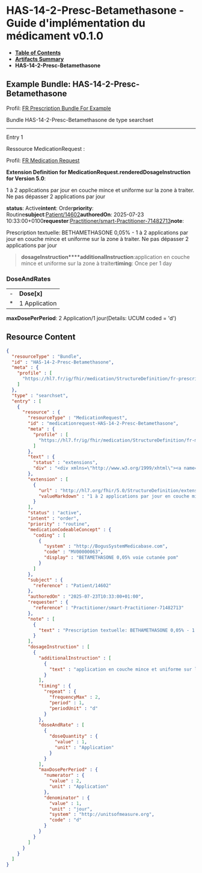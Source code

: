 # HAS-14-2-Presc-Betamethasone - Guide d'implémentation du médicament v0.1.0

* [**Table of Contents**](toc.md)
* [**Artifacts Summary**](artifacts.md)
* **HAS-14-2-Presc-Betamethasone**

## Example Bundle: HAS-14-2-Presc-Betamethasone

Profil: [FR Prescription Bundle For Example](StructureDefinition-fr-prescription-bundle-for-example.md)

Bundle HAS-14-2-Presc-Betamethasone de type searchset

-------

Entry 1

Ressource MedicationRequest :

> 

Profil: [FR Medication Request](StructureDefinition-fr-medicationrequest.md)

**Extension Definition for MedicationRequest.renderedDosageInstruction for Version 5.0**:

1 à 2 applications par jour en couche mince et uniforme sur la zone à traiter. Ne pas dépasser 2 applications par jour

**status**: Active**intent**: Order**priority**: Routine**subject**:[Patient/14602](Patient/14602)**authoredOn**: 2025-07-23 10:33:00+0100**requester**:[Practitioner/smart-Practitioner-71482713](Practitioner/smart-Practitioner-71482713)**note**:
> 

Prescription textuelle: BETHAMETHASONE 0,05% - 1 à 2 applications par jour en couche mince et uniforme sur la zone à traiter. Ne pas dépasser 2 applications par jour


> **dosageInstruction****additionalInstruction**:application en couche mince et uniforme sur la zone à traiter**timing**: Once per 1 day

### DoseAndRates

| | |
| :--- | :--- |
| - | **Dose[x]** |
| * | 1 Application |

**maxDosePerPeriod**: 2 Application/1 jour(Details: UCUM coded = 'd')



## Resource Content

```json
{
  "resourceType" : "Bundle",
  "id" : "HAS-14-2-Presc-Betamethasone",
  "meta" : {
    "profile" : [
      "https://hl7.fr/ig/fhir/medication/StructureDefinition/fr-prescription-bundle-for-example"
    ]
  },
  "type" : "searchset",
  "entry" : [
    {
      "resource" : {
        "resourceType" : "MedicationRequest",
        "id" : "medicationrequest-HAS-14-2-Presc-Betamethasone",
        "meta" : {
          "profile" : [
            "https://hl7.fr/ig/fhir/medication/StructureDefinition/fr-medicationrequest"
          ]
        },
        "text" : {
          "status" : "extensions",
          "div" : "<div xmlns=\"http://www.w3.org/1999/xhtml\"><a name=\"MedicationRequest_medicationrequest-HAS-14-2-Presc-Betamethasone\"> </a><p class=\"res-header-id\"><b>Narratif généré : PrescriptionMédicamenteuseTODO medicationrequest-HAS-14-2-Presc-Betamethasone</b></p><a name=\"medicationrequest-HAS-14-2-Presc-Betamethasone\"> </a><a name=\"hcmedicationrequest-HAS-14-2-Presc-Betamethasone\"> </a><div style=\"display: inline-block; background-color: #d9e0e7; padding: 6px; margin: 4px; border: 1px solid #8da1b4; border-radius: 5px; line-height: 60%\"><p style=\"margin-bottom: 0px\"/><p style=\"margin-bottom: 0px\">Profil: <a href=\"StructureDefinition-fr-medicationrequest.html\">FR Medication Request</a></p></div><p><b>Extension Definition for MedicationRequest.renderedDosageInstruction for Version 5.0</b>: </p><div><p>1 à 2 applications par jour en couche mince et uniforme sur la zone à traiter. Ne pas dépasser 2 applications par jour</p>\n</div><p><b>status</b>: Active</p><p><b>intent</b>: Order</p><p><b>priority</b>: Routine</p><p><b>medication</b>: <span title=\"Codes:{http://BogusSystemMedicabase.com MV00000063}\">BETAMETHASONE 0,05% voie cutanée pom</span></p><p><b>subject</b>: <a href=\"Patient/14602\">Patient/14602</a></p><p><b>authoredOn</b>: 2025-07-23 10:33:00+0100</p><p><b>requester</b>: <a href=\"Practitioner/smart-Practitioner-71482713\">Practitioner/smart-Practitioner-71482713</a></p><p><b>note</b>: </p><blockquote><div><p>Prescription textuelle: BETHAMETHASONE 0,05% - 1 à 2 applications par jour en couche mince et uniforme sur la zone à traiter. Ne pas dépasser 2 applications par jour</p>\n</div></blockquote><blockquote><p><b>dosageInstruction</b></p><p><b>additionalInstruction</b>: <span title=\"Codes:\">application en couche mince et uniforme sur la zone à traiter</span></p><p><b>timing</b>: Once per 1 day</p><h3>DoseAndRates</h3><table class=\"grid\"><tr><td style=\"display: none\">-</td><td><b>Dose[x]</b></td></tr><tr><td style=\"display: none\">*</td><td>1 Application</td></tr></table><p><b>maxDosePerPeriod</b>: 2 Application/1 jour<span style=\"background: LightGoldenRodYellow\"> (Details: UCUM  coded = 'd')</span></p></blockquote></div>"
        },
        "extension" : [
          {
            "url" : "http://hl7.org/fhir/5.0/StructureDefinition/extension-MedicationRequest.renderedDosageInstruction",
            "valueMarkdown" : "1 à 2 applications par jour en couche mince et uniforme sur la zone à traiter. Ne pas dépasser 2 applications par jour"
          }
        ],
        "status" : "active",
        "intent" : "order",
        "priority" : "routine",
        "medicationCodeableConcept" : {
          "coding" : [
            {
              "system" : "http://BogusSystemMedicabase.com",
              "code" : "MV00000063",
              "display" : "BETAMETHASONE 0,05% voie cutanée pom"
            }
          ]
        },
        "subject" : {
          "reference" : "Patient/14602"
        },
        "authoredOn" : "2025-07-23T10:33:00+01:00",
        "requester" : {
          "reference" : "Practitioner/smart-Practitioner-71482713"
        },
        "note" : [
          {
            "text" : "Prescription textuelle: BETHAMETHASONE 0,05% - 1 à 2 applications par jour en couche mince et uniforme sur la zone à traiter. Ne pas dépasser 2 applications par jour"
          }
        ],
        "dosageInstruction" : [
          {
            "additionalInstruction" : [
              {
                "text" : "application en couche mince et uniforme sur la zone à traiter"
              }
            ],
            "timing" : {
              "repeat" : {
                "frequencyMax" : 2,
                "period" : 1,
                "periodUnit" : "d"
              }
            },
            "doseAndRate" : [
              {
                "doseQuantity" : {
                  "value" : 1,
                  "unit" : "Application"
                }
              }
            ],
            "maxDosePerPeriod" : {
              "numerator" : {
                "value" : 2,
                "unit" : "Application"
              },
              "denominator" : {
                "value" : 1,
                "unit" : "jour",
                "system" : "http://unitsofmeasure.org",
                "code" : "d"
              }
            }
          }
        ]
      }
    }
  ]
}

```

